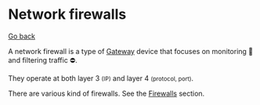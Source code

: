 # Network firewalls

[Go back](../index.md#networking-devices)

<div class="row row-cols-md-2"><div>

A network firewall is a type of [Gateway](gateway.md) device that focuses on monitoring 🔎 and filtering traffic ⛔.

They operate at both layer 3 <small>(IP)</small> and layer 4 <small>(protocol, port)</small>.
</div><div>

There are various kind of firewalls. See the [Firewalls](../../security/index.md#firewalls) section.
</div></div>